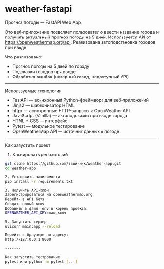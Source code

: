 # weather-fastapi

Прогноз погоды — FastAPI Web App

Это веб-приложение позволяет пользователю ввести название города и получить актуальный прогноз погоды на 5 дней. Используется API от https://openweathermap.org/api. Реализована автоподстановка городов при вводе.

Что реализовано: 
- Прогноз погоды на 5 дней по городу
- Подсказки городов при вводе
- Обработка ошибок (неверный город, недоступный API)

---

Используемые технологии

- FastAPI — асинхронный Python-фреймворк для веб-приложений
- Jinja2 — шаблонизатор HTML
- httpx — асинхронные HTTP-запросы к OpenWeather API
- JavaScript (Vanilla) — автоподсказки при вводе города
- HTML + CSS — интерфейс
- Pytest — модульное тестирование
- OpenWeatherMap API — источник данных о погоде

---

Как запустить проект

1. Клонировать репозиторий

```bash
git clone https://github.com/твой-ник/weather-app.git
cd weather-app

2. Установить зависимости
pip install -r requirements.txt

3. Получить API-ключ
Зарегистрироваться на openweathermap.org
Перейти в API Keys
Создать новый ключ
Добавить в файл .env в корень проекта:
OPENWEATHER_API_KEY=ваш_ключ

5. Запустить сервер
uvicorn main:app --reload

Перейти в браузере по адресу:
http://127.0.0.1:8000

-------

Как запустить тестрование
pytest или python -m pytest [...]

